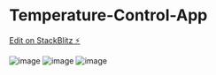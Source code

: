 # Temperature-Control-App

[Edit on StackBlitz ⚡️](https://stackblitz.com/edit/react-uk7qsc)

![image](https://github.com/ApoorvVerma98/Temperature-Control-App/assets/126326376/8128d985-4d97-48e3-ade5-fcdf05d879b2)
![image](https://github.com/ApoorvVerma98/Temperature-Control-App/assets/126326376/72dede0f-34aa-4d10-940e-e1fc2dd7248c)
![image](https://github.com/ApoorvVerma98/Temperature-Control-App/assets/126326376/649796fe-019f-49ad-aec2-6bd5929c5c9f)
